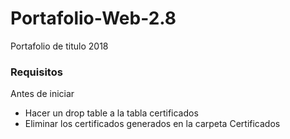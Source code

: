 # Portafolio-Web-2.8
Portafolio de titulo 2018

<h3>Requisitos</h3>

Antes de iniciar 

<ul>
<li>Hacer un drop table a la tabla certificados</li>
  <li>Eliminar los certificados generados en la carpeta Certificados</li>
</ul>
